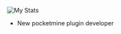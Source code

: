 ![My Stats](https://github-readme-stats.vercel.app/api?username=UnNyanCat&show_icons=true&count_private=true&hide_title=true)
- New pocketmine plugin developer
